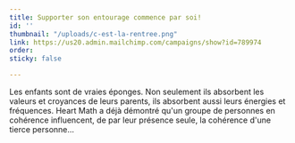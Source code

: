 ```yaml
---
title: Supporter son entourage commence par soi!
id: ''
thumbnail: "/uploads/c-est-la-rentree.png"
link: https://us20.admin.mailchimp.com/campaigns/show?id=789974
order: 
sticky: false

---
```

Les enfants sont de vraies éponges. Non seulement ils absorbent les valeurs et croyances de leurs parents, ils absorbent aussi leurs énergies et fréquences. Heart Math a déjà démontré qu'un groupe de personnes en cohérence influencent, de par leur présence seule, la cohérence d'une tierce personne...